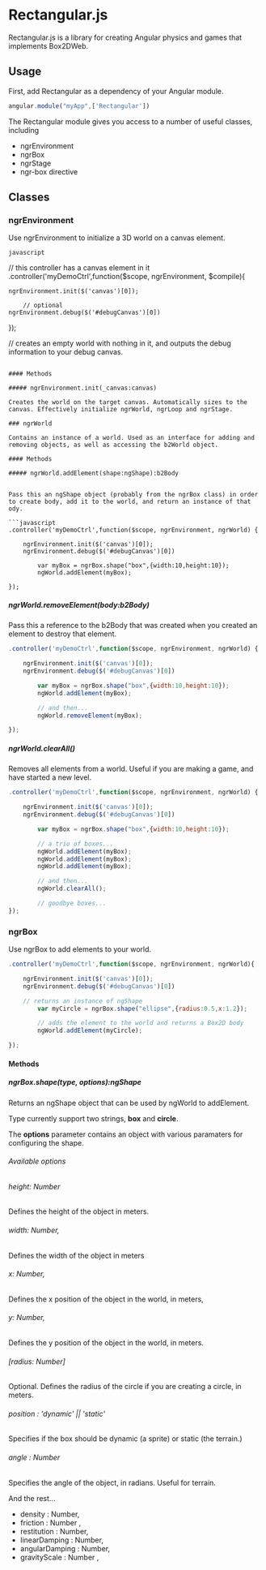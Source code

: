Rectangular.js
=====

Rectangular.js is a library for creating Angular physics and games that implements Box2DWeb.


Usage
---

First, add Rectangular as a dependency of your Angular module.

```javascript
angular.module("myApp",['Rectangular'])
```

The Rectangular module gives you access to a number of useful classes, including

- ngrEnvironment
- ngrBox
- ngrStage
- ngr-box directive


Classes
---

### ngrEnvironment


Use ngrEnvironment to initialize a 3D world on a canvas element. 


```javascript```

// this controller has a canvas element in it
.controller('myDemoCtrl',function($scope, ngrEnvironment, $compile){

    ngrEnvironment.init($('canvas')[0]);

 		// optional
    ngrEnvironment.debug($('#debugCanvas')[0])

});

// creates an empty world with nothing in it, and outputs the debug information to your debug canvas.
```

#### Methods

##### ngrEnvironment.init(_canvas:canvas)

Creates the world on the target canvas. Automatically sizes to the canvas. Effectively initialize ngrWorld, ngrLoop and ngrStage.

### ngrWorld

Contains an instance of a world. Used as an interface for adding and removing objects, as well as accessing the b2World object.	

#### Methods

##### ngrWorld.addElement(shape:ngShape):b2Body


Pass this an ngShape object (probably from the ngrBox class) in order to create body, add it to the world, and return an instance of that ody.

```javascript
.controller('myDemoCtrl',function($scope, ngrEnvironment, ngrWorld) {

    ngrEnvironment.init($('canvas')[0]);
    ngrEnvironment.debug($('#debugCanvas')[0])

		var myBox = ngrBox.shape("box",{width:10,height:10});
		ngWorld.addElement(myBox);

});
```

##### ngrWorld.removeElement(body:b2Body)

Pass this a reference to the b2Body that was created when you created an element to destroy that element.

```javascript
.controller('myDemoCtrl',function($scope, ngrEnvironment, ngrWorld) {

    ngrEnvironment.init($('canvas')[0]);
    ngrEnvironment.debug($('#debugCanvas')[0])

		var myBox = ngrBox.shape("box",{width:10,height:10});
		ngWorld.addElement(myBox);

		// and then...
		ngWorld.removeElement(myBox);

});
```


##### ngrWorld.clearAll()

Removes all elements from a world. Useful if you are making a game, and have started a new level.

```javascript
.controller('myDemoCtrl',function($scope, ngrEnvironment, ngrWorld) {

    ngrEnvironment.init($('canvas')[0]);
    ngrEnvironment.debug($('#debugCanvas')[0])

		var myBox = ngrBox.shape("box",{width:10,height:10});

		// a trio of boxes...
		ngWorld.addElement(myBox);
		ngWorld.addElement(myBox);
		ngWorld.addElement(myBox);

		// and then...
		ngWorld.clearAll();

		// goodbye boxes...
});
```

### ngrBox

Use ngrBox to add elements to your world.

```javascript
.controller('myDemoCtrl',function($scope, ngrEnvironment, ngrWorld){

    ngrEnvironment.init($('canvas')[0]);
    ngrEnvironment.debug($('#debugCanvas')[0])

    // returns an instance of ngShape
		var myCircle = ngrBox.shape("ellipse",{radius:0.5,x:1.2});

		// adds the element to the world and returns a Box2D body
		ngWorld.addElement(myCircle);

});
```

#### Methods

##### ngrBox.shape(type, options):ngShape

Returns an ngShape object that can be used by ngWorld to addElement.

Type currently support two strings, **box** and **circle**.

The **options** parameter contains an object with various paramaters for configuring the shape.

###### Available options

###### height: Number

Defines the height of the object in meters.

###### width: Number,

Defines the width of the object in meters

###### x: Number,

Defines the x position of the object in the world, in meters,

###### y: Number,

Defines the y position of the object in the world, in meters.

###### [radius: Number]

Optional. Defines the radius of the circle if you are creating a circle, in meters.

###### position : 'dynamic' || 'static'

Specifies if the box should be dynamic (a sprite) or static (the terrain.)

###### angle : Number

Specifies the angle of the object, in radians. Useful for terrain.

And the rest...

- density : Number,
- friction : Number ,
- restitution : Number,
- linearDamping : Number,
- angularDamping : Number,
- gravityScale : Number ,
